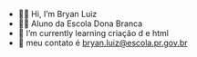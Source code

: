 - :raising_hand_man: Hi, I’m  Bryan Luiz
- :man_student:  Aluno da Escola Dona Branca
- 	:crocodile: I’m currently learning  criação d e  html
- :speech_balloon: meu contato é  bryan.luiz@escola.pr.gov.br

<!---
mlk-Bryan/mlk-Bryan is a ✨ special ✨ repository because its `README.md` (this file) appears on your GitHub profile.
You can click the Preview link to take a look at your changes.
--->
